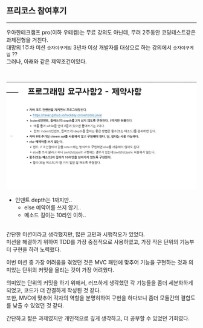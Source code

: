 ## 프리코스 참여후기

----
우아한테크캠프 pro(이하 우테켐)는 무료 강의도 아닌데, 무려 2주동안 코딩테스트같은 과제전형을 거친다. </br>
대망의 1주차 미션 `숫자야구게임` 3년차 이상 개발자를 대상으로 하는 강의에서 `숫자야구게임` ?? <br>
그러나, 아래와 같은 제약조건이있다. <br>   

<br>

![](assets/1.JPG)

- 인덴트 depth는 1까지만..
  - else 예악어를 쓰지 않기..
  - 메소드 길이는 10라인 이하..

<br>
간단한 미션이라고 생각했지만, 많은 고민과 시행착오가 있었다. <br>
미션을 해결하기 위하여 TDD를 가장 중점적으로 사용하였고,
가장 작은 단위의 기능부터 구현을 하려 노력했다.

이번 미션 중 가장 어려움을 겪었던 것은 MVC 패턴에 맞추어 기능을 구현하는 것과
의미있는 단위의 커밋을 올리는 것이 가장 어려웠다.

의미있는 단위의 커밋을 하기 위해서, 러프하게 생각했던 각 기능들을 좀더 세분화하게 되었고,
코드가 더 간결하게 작성된 것 같다. <br>
또한, MVC에 맞추어 각자의 역할을 분명히하여 구현을 하다보니 좀더 모듈간의 결합도를 낮출 수 있었던 것 같다. <br>

간단하고 짧은 과제였지만 개인적으로 깊게 생각하고, 더 공부할 수 있었던 기회였다.